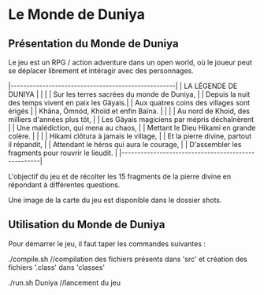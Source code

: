 # Le Monde de Duniya

## Présentation du Monde de Duniya

Le jeu est un RPG / action adventure dans un open world, où le joueur peut se déplacer librement et intéragir avec des personnages.

|----------------------------------------------------|
|                LA LÉGENDE DE DUNIYA                |
|                                                    |
| Sur les terres sacrées du monde de Duniya,         |
| Depuis la nuit des temps vivent en paix les Gäyais.|
| Aux quatres coins des villages sont érigés         |
| Khäna, Ömnöd, Khoïd et enfin Baïna.                |
|                                                    |
| Au nord de Khoid, des milliers d'années plus tôt,  |
| Les Gäyais magiciens par mépris déchaînèrent       |
| Une malédiction, qui mena au chaos,                |
| Mettant le Dieu Hikami en grande colère.           |
|                                                    |
| Hikami clôtura à jamais le village,                |
| Et la pierre divine, partout il répandit,          |
| Attendant le héros qui aura le courage,            |
| D'assembler les fragments pour rouvrir le lieudit. |
|----------------------------------------------------|

L'objectif du jeu et de récolter les 15 fragments de la pierre divine en répondant à différentes questions.

Une image de la carte du jeu est disponible dans le dossier shots.

## Utilisation du Monde de Duniya

Pour démarrer le jeu, il faut taper les commandes suivantes :

./compile.sh
//compilation des fichiers présents dans 'src' et création des fichiers '.class' dans 'classes'

./run.sh Duniya
//lancement du jeu
